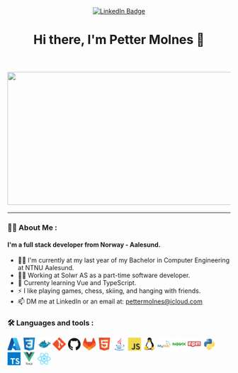 <header>
   <div align="center">
    <a href="https://www.linkedin.com/in/petter-molnes-532596202/">
      <img src="https://img.shields.io/badge/LinkedIn-blue?logo=linkedin&logoColor=white&style=for-the-badge" alt="LinkedIn Badge" />
    </a>
  </div>
  <h1 align="center">Hi there, I'm Petter Molnes 👋</h1>
</header>
<main>
  <div align="center">
    <img src="https://media.giphy.com/media/dWesBcTLavkZuG35MI/giphy.gif" width="600" height="300"/>
  </div>
</main>

---

### :man_technologist: About Me :
#### I'm a full stack developer from Norway - Aalesund.
- 👨‍🎓 I'm currently at my last year of my Bachelor in Computer Engineering at NTNU Aalesund.
- 👨‍💻 Working at Solwr AS as a part-time software developer.
- 📘 Currenty learning Vue and TypeScript.
- ⚡ I like playing games, chess, skiing, and hanging with friends.
- 📫 DM me at LinkedIn or an email at: pettermolnes@icloud.com

### 🛠️ Languages and tools :
<div>
   <img src="https://github.com/devicons/devicon/blob/master/icons/azure/azure-original.svg" width="30px"/>
   <img src="https://github.com/devicons/devicon/blob/master/icons/css3/css3-original.svg" width="30px" />
   <img src="https://github.com/devicons/devicon/blob/master/icons/docker/docker-original.svg" width="30px" />
   <img src="https://github.com/devicons/devicon/blob/master/icons/git/git-original.svg" width="30px" />
   <img src="https://github.com/devicons/devicon/blob/master/icons/github/github-original.svg" width="30px" />
   <img src="https://github.com/devicons/devicon/blob/master/icons/gitlab/gitlab-original.svg" width="30px" />
   <img src="https://github.com/devicons/devicon/blob/master/icons/html5/html5-original.svg" width="30px" />
   <img src="https://github.com/devicons/devicon/blob/master/icons/java/java-original.svg" width="30px" />
   <img src="https://github.com/devicons/devicon/blob/master/icons/javascript/javascript-original.svg" width="30px" />
   <img src="https://github.com/devicons/devicon/blob/master/icons/linux/linux-original.svg" width="30px" />
   <img src="https://github.com/devicons/devicon/blob/master/icons/mysql/mysql-original-wordmark.svg" width="30px" />
   <img src="https://github.com/devicons/devicon/blob/master/icons/nginx/nginx-original.svg" width="30px" />
   <img src="https://github.com/devicons/devicon/blob/master/icons/npm/npm-original-wordmark.svg" width="30px" />
   <img src="https://github.com/devicons/devicon/blob/master/icons/python/python-original.svg" width="30px" />
   <img src="https://github.com/devicons/devicon/blob/master/icons/typescript/typescript-original.svg" width="30px" />
   <img src="https://github.com/devicons/devicon/blob/master/icons/vuejs/vuejs-original-wordmark.svg" width="30px" />
   <img src="https://github.com/devicons/devicon/blob/master/icons/react/react-original.svg" width="30px" />
</div>
<!--
**PMolnes/PMolnes** is a ✨ _special_ ✨ repository because its `README.md` (this file) appears on your GitHub profile.

Here are some ideas to get you started:

- 🔭 I’m currently working on ...
- 🌱 I’m currently learning ...
- 👯 I’m looking to collaborate on ...
- 🤔 I’m looking for help with ...
- 💬 Ask me about ...
- 📫 How to reach me: ...
- 😄 Pronouns: ...
- ⚡ Fun fact: ...
-->
